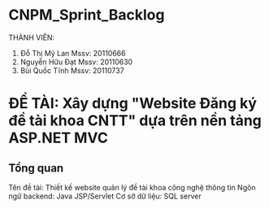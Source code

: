 # CNPM_Sprint_Backlog
THÀNH VIÊN:
1. Đỗ Thị Mỹ Lan             Mssv: 20110666
2. Nguyễn Hữu Đạt            Mssv: 20110630
3. Bùi Quốc Tĩnh             Mssv: 20110737

# ĐỀ TÀI: Xây dựng "Website Đăng ký đề tài khoa CNTT" dựa trên nền tảng ASP.NET MVC
## Tổng quan
Tên đề tài: Thiết kế website quản lý đề tài khoa công nghệ thông tin
Ngôn ngữ backend: Java JSP/Servlet
Cơ sở dữ liệu: SQL server
